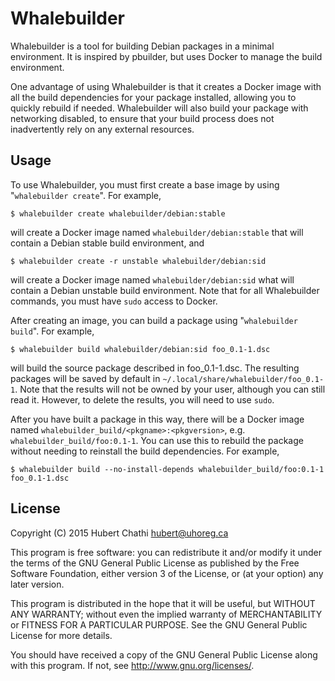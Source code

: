 Whalebuilder
============

Whalebuilder is a tool for building Debian packages in a minimal environment.
It is inspired by pbuilder, but uses Docker to manage the build environment.

One advantage of using Whalebuilder is that it creates a Docker image with all
the build dependencies for your package installed, allowing you to quickly
rebuild if needed.  Whalebuilder will also build your package with networking
disabled, to ensure that your build process does not inadvertently rely on any
external resources.

Usage
-----

To use Whalebuilder, you must first create a base image by using
"`whalebuilder create`".  For example,

    $ whalebuilder create whalebuilder/debian:stable

will create a Docker image named `whalebuilder/debian:stable` that will contain
a Debian stable build environment, and

    $ whalebuilder create -r unstable whalebuilder/debian:sid

will create a Docker image named `whalebuilder/debian:sid` what will contain a
Debian unstable build environment.  Note that for all Whalebuilder commands,
you must have `sudo` access to Docker.

After creating an image, you can build a package using "`whalebuilder build`".
For example,

    $ whalebuilder build whalebuilder/debian:sid foo_0.1-1.dsc

will build the source package described in foo_0.1-1.dsc.  The resulting
packages will be saved by default in `~/.local/share/whalebuilder/foo_0.1-1`.
Note that the results will not be owned by your user, although you can still
read it.  However, to delete the results, you will need to use `sudo`.

After you have built a package in this way, there will be a Docker image named
`whalebuilder_build/<pkgname>:<pkgversion>`,
e.g. `whalebuilder_build/foo:0.1-1`.  You can use this to rebuild the package
without needing to reinstall the build dependencies.  For example,

    $ whalebuilder build --no-install-depends whalebuilder_build/foo:0.1-1 foo_0.1-1.dsc

License
-------
Copyright (C) 2015 Hubert Chathi <hubert@uhoreg.ca>

This program is free software: you can redistribute it and/or modify
it under the terms of the GNU General Public License as published by
the Free Software Foundation, either version 3 of the License, or
(at your option) any later version.

This program is distributed in the hope that it will be useful,
but WITHOUT ANY WARRANTY; without even the implied warranty of
MERCHANTABILITY or FITNESS FOR A PARTICULAR PURPOSE.  See the
GNU General Public License for more details.

You should have received a copy of the GNU General Public License
along with this program.  If not, see <http://www.gnu.org/licenses/>.
